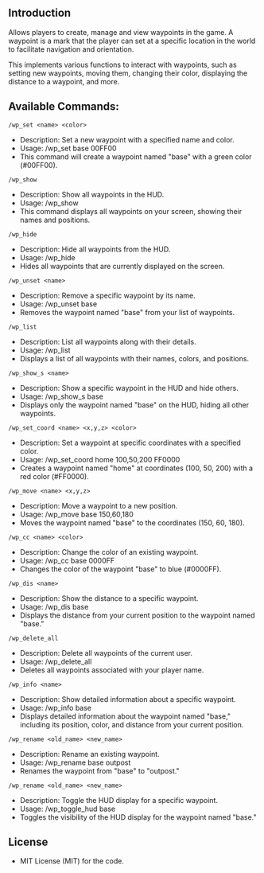 ## Introduction

Allows players to create, manage and view waypoints in the game. A waypoint is a mark that the player can set at a specific location in the world to facilitate navigation and orientation.

This implements various functions to interact with waypoints, such as setting new waypoints, moving them, changing their color, displaying the distance to a waypoint, and more.

## Available Commands:


`/wp_set <name> <color>` <br>
- Description: Set a new waypoint with a specified name and color. <br>
- Usage: /wp_set base 00FF00 <br>
- This command will create a waypoint named "base" with a green color (#00FF00).

`/wp_show` <br>
- Description: Show all waypoints in the HUD. <br>
- Usage: /wp_show <br>
- This command displays all waypoints on your screen, showing their names and positions. <br>

`/wp_hide` <br>
- Description: Hide all waypoints from the HUD. <br>
- Usage: /wp_hide <br>
- Hides all waypoints that are currently displayed on the screen. <br>

`/wp_unset <name>` <br>
- Description: Remove a specific waypoint by its name. <br>
- Usage: /wp_unset base <br>
- Removes the waypoint named "base" from your list of waypoints. <br>

`/wp_list` <br>
- Description: List all waypoints along with their details. <br>
- Usage: /wp_list <br>
- Displays a list of all waypoints with their names, colors, and positions. <br>

`/wp_show_s <name>` <br>
- Description: Show a specific waypoint in the HUD and hide others. <br>
- Usage: /wp_show_s base <br>
- Displays only the waypoint named "base" on the HUD, hiding all other waypoints. <br>

`/wp_set_coord <name> <x,y,z> <color>` <br>
- Description: Set a waypoint at specific coordinates with a specified color. <br>
- Usage: /wp_set_coord home 100,50,200 FF0000 <br>
- Creates a waypoint named "home" at coordinates (100, 50, 200) with a red color (#FF0000). <br>

`/wp_move <name> <x,y,z>` <br>
- Description: Move a waypoint to a new position. <br>
- Usage: /wp_move base 150,60,180 <br>
- Moves the waypoint named "base" to the coordinates (150, 60, 180). <br>

`/wp_cc <name> <color>` <br>
- Description: Change the color of an existing waypoint. <br>
- Usage: /wp_cc base 0000FF <br>
- Changes the color of the waypoint "base" to blue (#0000FF). <br>

`/wp_dis <name>` <br>
- Description: Show the distance to a specific waypoint. <br>
- Usage: /wp_dis base <br>
- Displays the distance from your current position to the waypoint named "base." <br>

`/wp_delete_all` <br>
- Description: Delete all waypoints of the current user. <br>
- Usage: /wp_delete_all <br>
- Deletes all waypoints associated with your player name. <br>

`/wp_info <name>` <br>
- Description: Show detailed information about a specific waypoint. <br>
- Usage: /wp_info base <br>
- Displays detailed information about the waypoint named "base," including its position, color, and distance from your current position. <br>

`/wp_rename <old_name> <new_name>` <br>
- Description: Rename an existing waypoint. <br>
- Usage: /wp_rename base outpost <br>
- Renames the waypoint from "base" to "outpost." <br>

`/wp_rename <old_name> <new_name>` <br>
- Description: Toggle the HUD display for a specific waypoint. <br>
- Usage: /wp_toggle_hud base <br>
- Toggles the visibility of the HUD display for the waypoint named "base." <br>

## License

* MIT License (MIT) for the code.